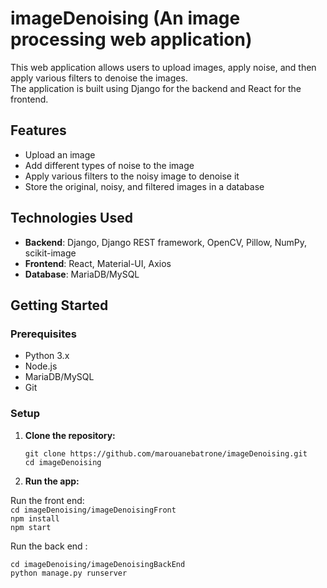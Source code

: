 # imageDenoising (An image processing web application)

This web application allows users to upload images, apply noise, and then apply various filters to denoise the images. <br>
The application is built using Django for the backend and React for the frontend.

## Features

- Upload an image
- Add different types of noise to the image
- Apply various filters to the noisy image to denoise it
- Store the original, noisy, and filtered images in a database

## Technologies Used

- **Backend**: Django, Django REST framework, OpenCV, Pillow, NumPy, scikit-image
- **Frontend**: React, Material-UI, Axios
- **Database**: MariaDB/MySQL

## Getting Started

### Prerequisites

- Python 3.x
- Node.js
- MariaDB/MySQL
- Git

### Setup

1. **Clone the repository:**

   `git clone https://github.com/marouanebatrone/imageDenoising.git` <br>
    `cd imageDenoising`
   
2. **Run the app:**

Run the front end:  <br>
`cd imageDenoising/imageDenoisingFront` <br>
`npm install`  <br>
`npm start`  <br>

Run the back end : <br>

`cd imageDenoising/imageDenoisingBackEnd` <br>
`python manage.py runserver`
